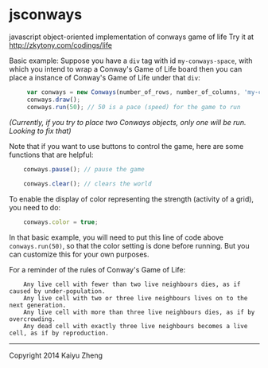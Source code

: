 jsconways
=========

javascript object-oriented implementation of conways game of life
Try it at http://zkytony.com/codings/life

Basic example:
Suppose you have a `div` tag with id `my-conways-space`, with which you 
intend to wrap a Conway's Game of Life board then you can place a 
instance of Conway's Game of Life under that `div`:
```javascript
     var conways = new Conways(number_of_rows, number_of_columns, 'my-conways-space', 'id-for-this-conways-board', 10);
     conways.draw();
     conways.run(50); // 50 is a pace (speed) for the game to run
``` 
*(Currently, if you try to place two Conways objects, only one will be run. Looking to fix that)*

Note that if you want to use buttons to control the game, here are some
functions that are helpful:
```javascript
    conways.pause(); // pause the game
    
    conways.clear(); // clears the world
```
To enable the display of color representing the strength (activity of a grid),
you need to do:
```javascript
    conways.color = true;
```
In that basic example, you will need to put this line of code above `conways.run(50)`,
so that the color setting is done before running. But you can customize this for
your own purposes.

For a reminder of the rules of Conway's Game of Life:
```
    Any live cell with fewer than two live neighbours dies, as if caused by under-population.
    Any live cell with two or three live neighbours lives on to the next generation.
    Any live cell with more than three live neighbours dies, as if by overcrowding.
    Any dead cell with exactly three live neighbours becomes a live cell, as if by reproduction.
```

-----
Copyright 2014 Kaiyu Zheng
